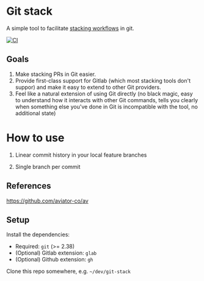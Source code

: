 # Git stack

A simple tool to facilitate [stacking workflows](https://www.stacking.dev/) in git.

[![CI](https://github.com/raymondji/git-stack/actions/workflows/ci.yml/badge.svg)](https://github.com/raymondji/git-stack/actions/workflows/ci.yml)

## Goals

1. Make stacking PRs in Git easier.
2. Provide first-class support for Gitlab (which most stacking tools don't suppor) and make it easy to extend to other Git providers.
3. Feel like a natural extension of using Git directly (no black magic, easy to understand how it interacts with other Git commands, tells you clearly when something else you've done in Git is incompatible with the tool, no additional state)

# How to use

1. Linear commit history in your local feature branches

2. Single branch per commit

## References

https://github.com/aviator-co/av

## Setup

Install the dependencies:
- Required: `git` (>= 2.38)
- (Optional) Gitlab extension: `glab`
- (Optional) Github extension: `gh`

Clone this repo somewhere, e.g. `~/dev/git-stack`
